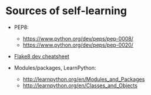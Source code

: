 # Sources of self-learning

* PEP8:
    * https://www.python.org/dev/peps/pep-0008/
    * https://www.python.org/dev/peps/pep-0020/
    
* [Flake8 dev cheatsheet](https://michaelcurrin.github.io/dev-cheatsheets/cheatsheets/python/linting/flake8.html)

* Modules/packages, LearnPython:
    * http://learnpython.org/en/Modules_and_Packages
    * http://learnpython.org/en/Classes_and_Objects